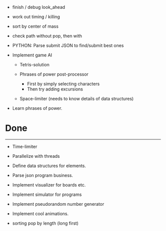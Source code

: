- finish / debug look_ahead

- work out timing / killing

- sort by center of mass

- check path without pop, then with

- PYTHON: Parse submit JSON to find/submit best ones









- Implement game AI

    * Tetris-solution
    * Phrases of power post-processor

        - First by simply selecting characters
        - Then try adding excursions

    * Space-limiter (needs to know details of data structures)

- Learn phrases of power.

# Done
---
- Time-limiter

- Parallelize with threads

- Define data structures for elements.

- Parse json program business.

- Implement visualizer for boards etc.

- Implement simulator for programs

- Implement pseudorandom number generator

- Implement cool animations.

- sorting pop by length (long first)
